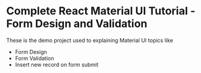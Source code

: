 # Complete React Material UI Tutorial - Form Design and Validation

These is the demo project used to explaining Material UI topics like

- Form Design
- Form Validation
- Insert new record on form submit

